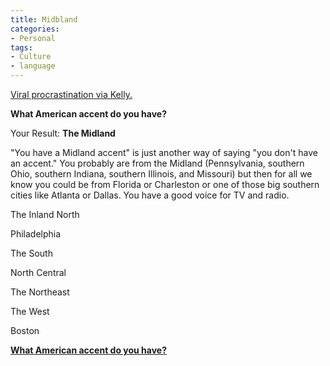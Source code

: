```yaml
---
title: Midbland
categories:
- Personal
tags:
- Culture
- language
---
```


[Viral procrastination via Kelly.][1]  


   [1]: http://www.louderplease.com/2006/11/01/well-dammit/

**What American accent do you have?**

Your Result: **The Midland**

"You have a Midland accent" is just another way of saying "you don't have an accent."  You probably are from the Midland (Pennsylvania, southern Ohio, southern Indiana, southern Illinois, and Missouri) but then for all we know you could be from Florida or Charleston or one of those big southern cities like Atlanta or Dallas.  You have a good voice for TV and radio.

The Inland North

Philadelphia

The South

North Central

The Northeast

The West

Boston

[**What American accent do you have?**][2]

   [2]: http://www.gotoquiz.com/what_american_accent_do_you_have


